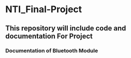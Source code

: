 # NTI_Final-Project
## This repository will include code and documentation For Project
### Documentation of Bluetooth Module

